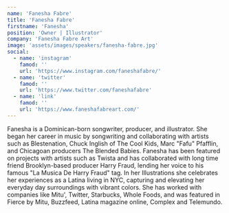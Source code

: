 ```yaml
---
name: 'Fanesha Fabre'
title: 'Fanesha Fabre'
firstname: 'Fanesha'
position: 'Owner | Illustrator'
company: 'Fanesha Fabre Art'
image: 'assets/images/speakers/fanesha-fabre.jpg'
social:
  - name: 'instagram'
    famod: ''
    url: 'https://www.instagram.com/faneshafabre/'
  - name: 'twitter'
    famod: ''
    url: 'https://www.twitter.com/faneshafabre'
  - name: 'link'
    famod: ''
    url: 'https://www.faneshafabreart.com/'
---
```


Fanesha is a Dominican-born songwriter, producer, and illustrator. She began her career in music by songwriting and collaborating with artists such as Blestenation, Chuck Inglish of The Cool Kids, Marc "Fafu" Pfafflin, and Chicagoan producers The Blended Babies. Fanesha has been featured on projects with artists such as Twista and has collaborated with long time friend Brooklyn-based producer Harry Fraud, lending her voice to his famous "La Musica De Harry Fraud" tag. In her Illustrations she celebrates her experiences as a Latina living in NYC, capturing and elevating her everyday day surroundings with vibrant colors. She has worked with companies like Mitu', Twitter, Starbucks, Whole Foods, and was featured in Fierce by Mitu, Buzzfeed, Latina magazine online, Complex and Telemundo.
